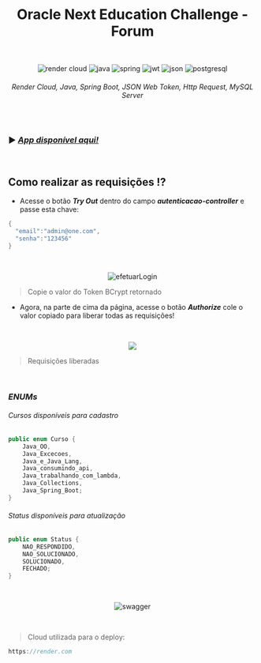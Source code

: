 <h1 align="center">Oracle Next Education Challenge - Forum </h1>

<br>

<div align="center">

![render cloud](https://i.imgur.com/ONuAAaH.png) ![java](https://github.com/loolcas/OracleNE-Forum/assets/118030896/56b6809f-726b-438a-8306-f0c2aa137452) ![spring](https://github.com/loolcas/OracleNE-Forum/assets/118030896/48f12733-0ba4-45eb-9b16-01479ddb99b5) ![jwt](https://github.com/loolcas/OracleNE-Forum/assets/118030896/f82adbfa-1052-4eef-9d44-85053969a39b) ![json](https://github.com/loolcas/OracleNE-Forum/assets/118030896/cd1c0b53-1a1b-4708-9254-0621040e1c10) ![postgresql](https://github.com/loolcas/OracleNE-Forum/assets/118030896/7eb0ca0c-eeb4-4884-9962-bef67b37d7ae)


###### *Render Cloud, Java, Spring Boot, JSON Web Token, Http Request, MySQL Server*

</div>

<br>

### ▶ <a href="https://oraclene-forum.onrender.com/swagger-ui/index.html">***App disponível aqui!***</a>

<br>

## **Como realizar as requisições ⁉**
- Acesse o botão ***Try Out*** dentro do campo ***autenticacao-controller*** e passe esta chave:
```java
{
  "email":"admin@one.com",
  "senha":"123456"
}
```

<br>

<div align="center">
  
![efetuarLogin](https://i.imgur.com/8Kqm3sW.png)

</div>

> Copie o valor do Token BCrypt retornado

- Agora, na parte de cima da página, acesse o botão ***Authorize*** cole o valor copiado para liberar todas as requisições!

<br>

<div align="center">

![](https://i.imgur.com/oFJOwA2.png)

</div>

> Requisições liberadas

<br>

### ***ENUMs***

###### Cursos disponíveis para cadastro
```java
public enum Curso {
    Java_OO,
    Java_Excecoes,
    Java_e_Java_Lang,
    Java_consumindo_api,
    Java_trabalhando_com_lambda,
    Java_Collections,
    Java_Spring_Boot;
}
```
###### Status disponíveis para atualização
```java
public enum Status {
    NAO_RESPONDIDO,
    NAO_SOLUCIONADO,
    SOLUCIONADO,
    FECHADO;
}
```

<br>

<div align="center">

![swagger](https://i.imgur.com/gBGculH.png)
  
</div>

<br>

> Cloud utilizada para o deploy:
```java
https://render.com
```
